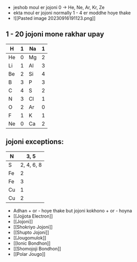 
- jeshob moul er jojoni 0 -> He, Ne, Ar, Kr, Ze
- ekta moul er jojoni normally 1 - 4 er moddhe hoye thake
- ![[Pasted image 20230916191123.png]]
## 1 - 20 jojoni mone rakhar upay

| H   | 1   | Na  | 1   |
| --- | --- | --- | --- |
| He  | 0   | Mg  | 2   |
| Li  | 1   | Al  | 3   |
| Be  | 2   | Si  | 4   |
| B   | 3   | P   | 3   |
| C   | 4   | S   | 2   |
| N   | 3   | Cl  | 1   |
| O   | 2   | Ar  | 0   |
| F   | 1   | K   | 1   |
| Ne  | 0   | Ca  | 2   |
## jojoni exceptions:

| N   | 3, 5       |
| --- | ---------- |
| S   | 2, 4, 6, 8 |
| Fe  | 2          |
| Fe  | 3          |
| Cu  | 1          |
| Cu  | 2          |

- Adhan + or - hoye thake but jojoni kokhono + or - hoyna
- [[Jojjota Electron]] 
- [[Jojoni]] 
- [[Shokriyo Jojoni]] 
- [[Shupto Jojoni]] 
- [[Jougomulok]] 
- [[Ionic Bondhon]] 
- [[Shomojoji Bondhon]] 
- [[Polar Jougo]] 